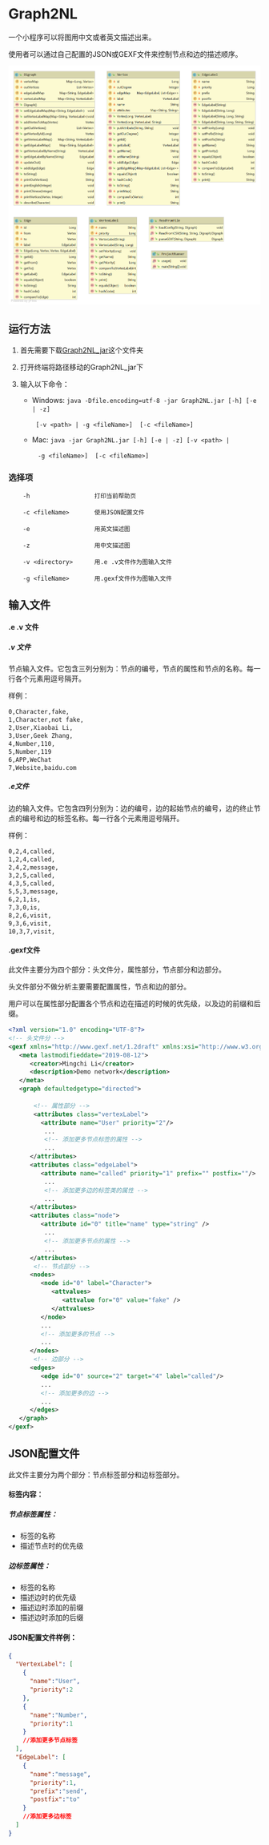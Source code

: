 

# Graph2NL

一个小程序可以将图用中文或者英文描述出来。

使用者可以通过自己配置的JSON或GEXF文件来控制节点和边的描述顺序。

![](diagrams/uml.png)

## 运行方法
1. 首先需要下载[Graph2NL_jar](https://github.com/LMCNN/Graph2NL/tree/master/classes/artifacts/Graph2NL_jar)这个文件夹

2. 打开终端将路径移动的Graph2NL_jar下

3. 输入以下命令：

   - Windows:  `java -Dfile.encoding=utf-8 -jar Graph2NL.jar [-h] [-e | -z]`

     ​					` [-v <path> | -g <fileName>]  [-c <fileName>]`

   - Mac:      `java -jar Graph2NL.jar [-h] [-e | -z] [-v <path> |`

     ​				` -g <fileName>]  [-c <fileName>]`

### 选择项

        -h                  打印当前帮助页
    
        -c <fileName>       使用JSON配置文件
    
        -e                  用英文描述图
    
        -z                  用中文描述图
    
        -v <directory>      用.e .v文件作为图输入文件
    
        -g <fileName>       用.gexf文件作为图输入文件


## 输入文件

#### .e .v 文件

##### .v 文件

节点输入文件。它包含三列分别为：节点的编号，节点的属性和节点的名称。每一行各个元素用逗号隔开。

样例：

```
0,Character,fake,
1,Character,not fake,
2,User,Xiaobai Li,
3,User,Geek Zhang,
4,Number,110,
5,Number,119
6,APP,WeChat
7,Website,baidu.com
```

##### .e文件

边的输入文件。它包含四列分别为：边的编号，边的起始节点的编号，边的终止节点的编号和边的标签名称。每一行各个元素用逗号隔开。

样例：

```
0,2,4,called,
1,2,4,called,
2,4,2,message,
3,2,5,called,
4,3,5,called,
5,5,3,message,
6,2,1,is,
7,3,0,is,
8,2,6,visit,
9,3,6,visit,
10,3,7,visit,
```

#### .gexf文件

此文件主要分为四个部分：头文件分，属性部分，节点部分和边部分。

头文件部分不做分析主要需要配置属性，节点和边的部分。

用户可以在属性部分配置各个节点和边在描述的时候的优先级，以及边的前缀和后缀。

```xml
<?xml version="1.0" encoding="UTF-8"?>
<!-- 头文件分 -->
<gexf xmlns="http://www.gexf.net/1.2draft" xmlns:xsi="http://www.w3.org/2001/XMLSchema-instance" xsi:schemaLocation="http://www.gexf.net/1.2draft http://www.gexf.net/1.2draft/gexf.xsd" version="1.2">
   <meta lastmodifieddate="2019-08-12">
      <creator>Mingchi Li</creator>
      <description>Demo network</description>
   </meta>
   <graph defaultedgetype="directed">
       
       <!-- 属性部分 -->
       <attributes class="vertexLabel">
         <attribute name="User" priority="2"/>
          ...
          <!-- 添加更多节点标签的属性 -->
          ...
      </attributes>
      <attributes class="edgeLabel">
         <attribute name="called" priority="1" prefix="" postfix=""/>
          ...
          <!-- 添加更多边的标签类的属性 -->
          ...
      </attributes>
      <attributes class="node">
         <attribute id="0" title="name" type="string" />
          ...
          <!-- 添加更多节点的属性 -->
          ...
      </attributes>
       <!-- 节点部分 -->
      <nodes>
         <node id="0" label="Character">
            <attvalues>
               <attvalue for="0" value="fake" />
            </attvalues>
         </node>
         ...
         <!-- 添加更多的节点 -->
         ...
      </nodes>
       <!-- 边部分 -->
      <edges>
         <edge id="0" source="2" target="4" label="called"/>
         ...
         <!-- 添加更多的边 -->
         ...
      </edges>
   </graph>
</gexf>
```

## JSON配置文件

此文件主要分为两个部分：节点标签部分和边标签部分。

#### 标签内容：

##### 节点标签属性：

- 标签的名称
- 描述节点时的优先级

##### 边标签属性：

- 标签的名称
- 描述边时的优先级
- 描述边时添加的前缀
- 描述边时添加的后缀

#### JSON配置文件样例：

```json
{
  "VertexLabel": [
    {
      "name":"User",
      "priority":2
    },
    {
      "name":"Number",
      "priority":1
    }
    //添加更多节点标签
  ],
  "EdgeLabel": [
    {
      "name":"message",
      "priority":1,
      "prefix":"send",
      "postfix":"to"
    }
    //添加更多边标签
  ]
}
```

